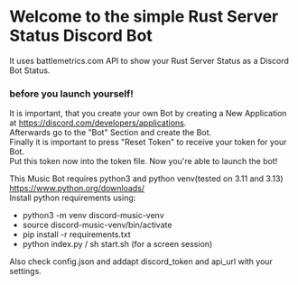 # Welcome to the simple Rust Server Status Discord Bot
It uses battlemetrics.com API to show your Rust Server Status as a Discord Bot Status.  

### before you launch yourself!
It is important, that you create your own Bot by creating a New Application at https://discord.com/developers/applications.  
Afterwards go to the "Bot" Section and create the Bot.  
Finally it is important to press "Reset Token" to receive your token for your Bot.  
Put this token now into the token file. Now you're able to launch the bot!  

This Music Bot requires python3 and python venv(tested on 3.11 and 3.13) https://www.python.org/downloads/  
Install python requirements using:  
* python3 -m venv discord-music-venv
* source discord-music-venv/bin/activate
* pip install -r requirements.txt
* python index.py / sh start.sh (for a screen session)

Also check config.json and addapt discord_token and api_url with your settings.  
